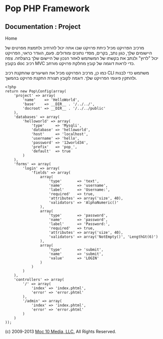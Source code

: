 Pop PHP Framework
=================

Documentation : Project
-----------------------

Home

מרכיב הפרויקט מכיל כיתת פרויקט שבו אתה יכול להרחיב ולתמצת מפרטים של
היישומים שלך, כגון נתב, בקרים, מסדי נתונים ומודולים. פעם, הוגדר כראוי,
הפרויקט יכול "לרוץ" ולנתב את בקשתו של המשתמש לאזור הנכון של היישום שלך
בהצלחה. צפה בקובץ doc רכיב MVC כדי לראות דוגמה של קובץ מחלקת פרויקט
מורחב.

כמו כן, מרכיב הפרויקט מכיל את השיעורים שהתקנת רכיב CLI משתמש כדי לבנות
ולהתקין פיגומי הפרויקט שלך. דוגמה לקובץ תצורת התקנת פרויקט בהמשך.

    <?php
    return new Pop\Config(array(
        'project' => array(
            'name'    => 'HelloWorld',
            'base'    => __DIR__ . '/../../',
            'docroot' => __DIR__ . '/../../public'
        ),
        'databases' => array(
            'helloworld' => array(
                'type'     => 'Mysqli',
                'database' => 'helloworld',
                'host'     => 'localhost',
                'username' => 'hello',
                'password' => '12world34',
                'prefix'   => 'pop_',
                'default'  => true
            )
        ),
        'forms' => array(
            'login' => array(
                'fields' => array(
                    array(
                        'type'       => 'text',
                        'name'       => 'username',
                        'label'      => 'Username:',
                        'required'   => true,
                        'attributes' => array('size', 40),
                        'validators' => 'AlphaNumeric()'
                    ),
                    array(
                        'type'       => 'password',
                        'name'       => 'password',
                        'label'      => 'Password:',
                        'required'   => true,
                        'attributes' => array('size', 40),
                        'validators' => array('NotEmpty()', 'LengthGt(6)')
                    ),
                    array(
                        'type'       => 'submit',
                        'name'       => 'submit',
                        'value'      => 'LOGIN'
                    )
                )
            )
        ),
        'controllers' => array(
            '/' => array(
                'index' => 'index.phtml',
                'error' => 'error.phtml'
            ),
            '/admin' => array(
                'index' => 'index.phtml',
                'error' => 'error.phtml'
            )
        )
    ));

\(c) 2009-2013 [Moc 10 Media, LLC.](http://www.moc10media.com) All
Rights Reserved.
